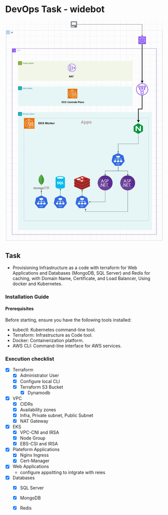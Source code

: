 # DevOps Task - widebot
![image](https://github.com/shrifzain/WideBotAITask/blob/master/task-devops.jpg)
## Task
 - Provisioning Infrastructure as a code with terraform for Web Applications and Databases
  (MongoDB, SQL Server) and Redis for caching, with Domain Name, Certificate, and Load
  Balancer, Using docker and Kubernetes.
###  Installation Guide
####  Prerequisites
  Before starting, ensure you have the following tools installed:
  - kubectl: Kubernetes command-line tool.
  - Terraform: Infrastructure as Code tool.
  - Docker: Containerization platform.
  - AWS CLI: Command-line interface for AWS services.
### Execution checklist
- [x] Terraform
	- [x] Administrator User
	- [x] Configure local CLI
	- [x] Terraform S3 Bucket
        - [x] Dynamodb
- [x] VPC
	- [x] CIDRs
	- [x] Availability zones
	- [x] Infra, Private subnet, Public Subnet
	- [x] NAT Gateway

- [x] EKS
	- [x] VPC-CNI and IRSA
	- [x] Node Group
	- [x] EBS-CSI and IRSA
- [x] Plateform Applications
	- [x] Nginx Ingress
	- [x] Cert-Manager
	
- [x] Web Applications
     - configure appsitting to intgrate with reies 
- [x] Databases
  - [x] SQL Server
  - [x] MongoDB
  - [x] Redis
    
 
